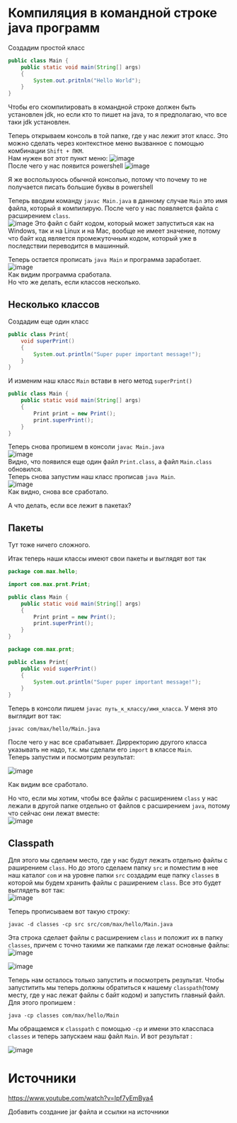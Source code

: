 # Компиляция в командной строке java программ  

Создадим простой класс
```Java
public class Main {
	public static void main(String[] args)
	{
		System.out.pritnln("Hello World");
	}
}
```

Чтобы его скомпилировать в командной строке должен быть установлен jdk, но если кто то пишет на java, то я предполагаю, что все таки jdk установлен.  

Теперь открываем консоль в той папке, где у нас лежит этот класс. Это можно сделать через контекстное меню вызванное с помощью комбинации `Shift + ПКМ`.  
Нам нужен вот этот пункт меню: ![image](https://user-images.githubusercontent.com/73224270/171320580-b77d126a-0299-403b-a35b-7fb70cd06011.png)  
После чего у нас появится powershell ![image](https://user-images.githubusercontent.com/73224270/171320684-9256fe9e-e69f-4e74-aa45-8f8e39a9ed6e.png)   

Я же воспользуюсь обычной консолью, потому что почему то не получается писать большие буквы в powershell

Теперь вводим команду `javac Main.java` в данному случае `Main` это имя файла, который я компилирую. После чего у нас появляется файла с расширением `class`.  
![image](https://user-images.githubusercontent.com/73224270/171321068-399806f6-366a-486f-9535-c4f5cf2e7915.png)
Это файл с байт кодом, который может запуститься как на Windows, так и на Linux и на Mac, вообще не имеет значение, потому что байт код является промежуточным кодом, 
который уже в последствии переводится в машинный.   

Теперь остается прописать `java Main` и программа заработает.  
![image](https://user-images.githubusercontent.com/73224270/171321976-71428fe2-0c71-4913-aace-cce4ef0c3fb4.png)  
Как видим программа сработала.  
Но что же делать, если классов несколько.   

## Несколько классов  
Создадим еще один класс   
```Java
public class Print{
	void superPrint()
	{
		System.out.println("Super puper important message!");
	}
}
```  

И изменим наш класс `Main` встави в него метод `superPrint()`   
```Java
public class Main {
	public static void main(String[] args)
	{
		Print print = new Print();
		print.superPrint();
	}
}
```   
Теперь снова пропишем в консоли `javac Main.java`   
![image](https://user-images.githubusercontent.com/73224270/171322652-5c4ea1bb-3097-4ad7-ad5f-279dff10d7d0.png)  
Видно, что появился еще один файл `Print.class`, а файл `Main.class` обновился.   
Теперь снова запустим наш класс прописав `java Main`.   
![image](https://user-images.githubusercontent.com/73224270/171322819-5c3122e6-ff39-443d-8c63-861b2db8aca1.png)   
Как видно, снова все сработало.   

А что делать, если все лежит в пакетах?   
## Пакеты   
Тут тоже ничего сложного.   

Итак теперь наши классы имеют свои пакеты и выглядят вот так

```Java
package com.max.hello;

import com.max.prnt.Print;

public class Main {
	public static void main(String[] args)
	{
		Print print = new Print();
		print.superPrint();
	}
}
```

```Java
package com.max.prnt;

public class Print{
	public void superPrint()
	{
		System.out.println("Super puper important message!");
	}
}
```  

Теперь в консоли пишем `javac путь_к_классу/имя_класса`. У меня это выглядит вот так:  

	javac com/max/hello/Main.java   
	
После чего у нас все срабатывает. Дирректорию другого класса указывать не надо, т.к.  мы сделали его `import` в классе `Main`.   
Теперь запустим и посмотрим результат:   

![image](https://user-images.githubusercontent.com/73224270/171324146-f3c371b1-9366-462f-a5e7-aeb4248c8ef0.png)  

Как видим все сработало.   

Но что, если мы хотим, чтобы все файлы с расширением `class` у нас лежали в другой папке отдельно от файлов с расширением `java`, потому что сейчас они лежат вместе:  
![image](https://user-images.githubusercontent.com/73224270/171325140-b0b35ee3-6366-499b-a801-916aa961ac2e.png)   

## Classpath

Для этого мы сделаем место, где у нас будут лежать отдельно файлы с раширением `class`. Но до этого сделаем папку `src` и поместим в нее наш каталог `com` и на уровне папки `src` создадим еще папку `classes` в которой мы будем хранить файлы с раширением `class`. Все это будет выглядеть вот так:   
![image](https://user-images.githubusercontent.com/73224270/171325730-3ec9aa75-6d4d-468e-bd92-10d06441b41a.png)   

Теперь прописываем вот такую строку:  

	javac -d classes -cp src src/com/max/hello/Main.java  

Эта строка сделает файлы с расширением `class` и положит их в папку `classes`, причем с точно такими же папками где лежат основные файлы:  
![image](https://user-images.githubusercontent.com/73224270/171326226-a8f23710-c9f9-49ef-a1b2-85a7249944a2.png)  

![image](https://user-images.githubusercontent.com/73224270/171326270-94b51316-b15c-46e3-841f-e0a131f80e1b.png)  

Теперь нам осталось только запустить и посмотреть результат. Чтобы запуститить мы теперь должны обратиться к нашему `classpath`(тому месту, где у нас лежат файлы с байт кодом) и запустить главный файл. Для этого пропишем :  

	java -cp classes com/max/hello/Main  
	
Мы обращаемся к `classpath` с помощью `-cp` и имени это класспаса `classes` и теперь запускаем наш файл `Main`. И вот результат :   

![image](https://user-images.githubusercontent.com/73224270/171326748-2fe25041-0f35-41ef-85d0-64a6df34c903.png)


# Источники  
https://www.youtube.com/watch?v=Ipf7yEmBya4  




Добавить создание jar файла и ссылки на источники





